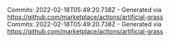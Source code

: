 Commits: 2022-02-18T05:49:20.738Z - Generated via https://github.com/marketplace/actions/artificial-grass
<br>
Commits: 2022-02-18T05:49:20.738Z - Generated via https://github.com/marketplace/actions/artificial-grass
<br>
